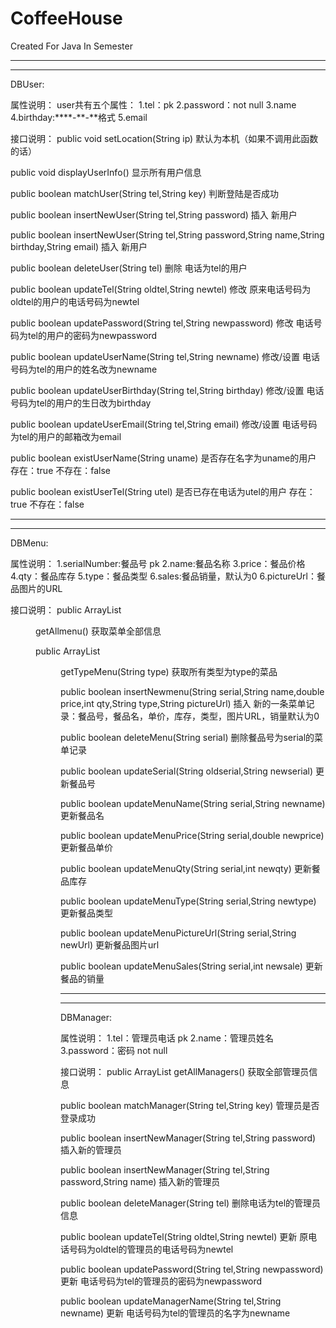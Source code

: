 # CoffeeHouse
Created For Java In Semester

*****************************************
*****************************************
DBUser:

属性说明：
user共有五个属性：
1.tel：pk
2.password：not null
3.name
4.birthday:****-**-**格式
5.email

接口说明：
public void setLocation(String ip)
默认为本机（如果不调用此函数的话）


public void displayUserInfo()
显示所有用户信息

public boolean matchUser(String tel,String key)
判断登陆是否成功

public boolean insertNewUser(String tel,String password)
插入 新用户

public boolean insertNewUser(String tel,String password,String name,String birthday,String email)
插入 新用户

public boolean deleteUser(String tel)
删除 电话为tel的用户

public boolean updateTel(String oldtel,String newtel)
修改 原来电话号码为oldtel的用户的电话号码为newtel

public boolean updatePassword(String tel,String newpassword)
修改 电话号码为tel的用户的密码为newpassword

public boolean updateUserName(String tel,String newname)
修改/设置 电话号码为tel的用户的姓名改为newname

public boolean updateUserBirthday(String tel,String birthday)
修改/设置 电话号码为tel的用户的生日改为birthday

public boolean updateUserEmail(String tel,String email)
修改/设置 电话号码为tel的用户的邮箱改为email

public boolean existUserName(String uname)
是否存在名字为uname的用户 存在：true 不存在：false

public boolean existUserTel(String utel)
是否已存在电话为utel的用户 存在：true 不存在：false

****************************************************************
****************************************************************

DBMenu:

属性说明：
1.serialNumber:餐品号 pk
2.name:餐品名称
3.price：餐品价格
4.qty：餐品库存
5.type：餐品类型
6.sales:餐品销量，默认为0
6.pictureUrl：餐品图片的URL


接口说明：
public ArrayList<Menu> getAllmenu()
获取菜单全部信息

public ArrayList<Menu> getTypeMenu(String type)
获取所有类型为type的菜品

public boolean insertNewmenu(String serial,String name,double price,int qty,String type,String pictureUrl)
插入 新的一条菜单记录：餐品号，餐品名，单价，库存，类型，图片URL，销量默认为0

public boolean deleteMenu(String serial)
删除餐品号为serial的菜单记录

public boolean updateSerial(String oldserial,String newserial)
更新餐品号

public boolean updateMenuName(String serial,String newname)
更新餐品名

public boolean updateMenuPrice(String serial,double newprice)
更新餐品单价

public boolean updateMenuQty(String serial,int newqty)
更新餐品库存

public boolean updateMenuType(String serial,String newtype)
更新餐品类型

public boolean updateMenuPictureUrl(String serial,String newUrl)
更新餐品图片url

public boolean updateMenuSales(String serial,int newsale)
更新餐品的销量

****************************************************************
****************************************************************

DBManager:

属性说明：
1.tel：管理员电话 pk
2.name：管理员姓名
3.password：密码 not null

接口说明：
public ArrayList<Manager> getAllManagers()
获取全部管理员信息

public boolean matchManager(String tel,String key)
管理员是否登录成功

public boolean insertNewManager(String tel,String password)
插入新的管理员

public boolean insertNewManager(String tel,String password,String name)
插入新的管理员

public boolean deleteManager(String tel)
删除电话为tel的管理员信息

public boolean updateTel(String oldtel,String newtel)
更新 原电话号码为oldtel的管理员的电话号码为newtel

public boolean updatePassword(String tel,String newpassword)
更新 电话号码为tel的管理员的密码为newpassword

public boolean updateManagerName(String tel,String newname)
更新 电话号码为tel的管理员的名字为newname







